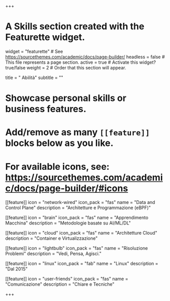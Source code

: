 +++
# A Skills section created with the Featurette widget.
widget = "featurette"  # See https://sourcethemes.com/academic/docs/page-builder/
headless = false  # This file represents a page section.
active = true  # Activate this widget? true/false
weight = 2  # Order that this section will appear.

title = " Abilità"
subtitle = ""

# Showcase personal skills or business features.
# 
# Add/remove as many `[[feature]]` blocks below as you like.
# 
# For available icons, see: https://sourcethemes.com/academic/docs/page-builder/#icons


[[feature]]
  icon = "network-wired"
  icon_pack = "fas"
  name = "Data and Control Plane"
  description = "Architetture e Programmazione (eBPF)"


[[feature]]
  icon = "brain"
  icon_pack = "fas"
  name = "Apprendimento Macchina"
  description = "Metodologie basate su AI/ML/DL"

[[feature]]
  icon = "cloud"
  icon_pack = "fas"
  name = "Architetture Cloud"
  description = "Container e Virtualizzazione"

[[feature]]
  icon = "lightbulb"
  icon_pack = "fas"
  name = "Risoluzione Problemi"
  description = "Vedi, Pensa, Agisci."

[[feature]]
  icon = "linux"
  icon_pack = "fab"
  name = "Linux"
  description = "Dal 2015"

[[feature]]
  icon = "user-friends"
  icon_pack = "fas"
  name = "Comunicazione"
  description = "Chiare e Tecniche"

+++
